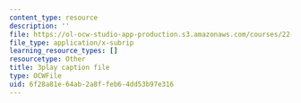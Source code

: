 ```yaml
---
content_type: resource
description: ''
file: https://ol-ocw-studio-app-production.s3.amazonaws.com/courses/22-01-introduction-to-nuclear-engineering-and-ionizing-radiation-fall-2016/6f28a81e64ab2a8ffeb64dd53b97e316_i3CzkU4Ft9U.srt
file_type: application/x-subrip
learning_resource_types: []
resourcetype: Other
title: 3play caption file
type: OCWFile
uid: 6f28a81e-64ab-2a8f-feb6-4dd53b97e316
---
```

